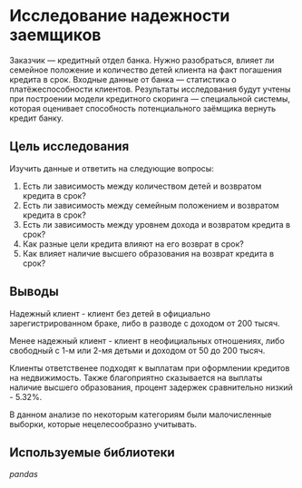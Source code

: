 # Исследование надежности заемщиков

Заказчик — кредитный отдел банка. Нужно разобраться, влияет ли семейное положение и количество детей клиента на факт погашения кредита в срок. Входные данные от банка — статистика о платёжеспособности клиентов.
Результаты исследования будут учтены при построении модели кредитного скоринга — специальной системы, которая оценивает способность потенциального заёмщика вернуть кредит банку.

## Цель исследования

Изучить данные и ответить на следующие вопросы:
1. Есть ли зависимость между количеством детей и возвратом кредита в срок?
2. Есть ли зависимость между семейным положением и возвратом кредита в срок?
3. Есть ли зависимость между уровнем дохода и возвратом кредита в срок?
4. Как разные цели кредита влияют на его возврат в срок?
5. Как влияет наличие высшего образования на возврат кредита в срок?

## Выводы

Надежный клиент - клиент без детей в официально зарегистрированном браке, либо в разводе с доходом от 200 тысяч.

Менее надежный клиент - клиент в неофициальных отношениях, либо свободный с 1-м или 2-мя детьми и доходом от 50 до 200 тысяч.

Клиенты ответственее подходят к выплатам при оформлении кредитов на недвижимость. Также благоприятно сказывается на выплаты наличие высшего образования, процент задержек сравнительно низкий - 5.32%.

В данном анализе по некоторым категориям были малочисленные выборки, которые нецелесообразно учитывать.

## Используемые библиотеки
*pandas*
